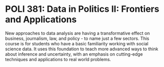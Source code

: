 # POLI 381: Data in Politics II: Frontiers and Applications

New approaches to data analysis are having a transformative effect on business, journalism, law, and policy - to name just a few sectors. This course is for students who have a basic familiarity working with social science data. It uses this foundation to teach more advanced ways to think about inference and uncertainty, with an emphasis on cutting-edge techniques and applications to real world problems.